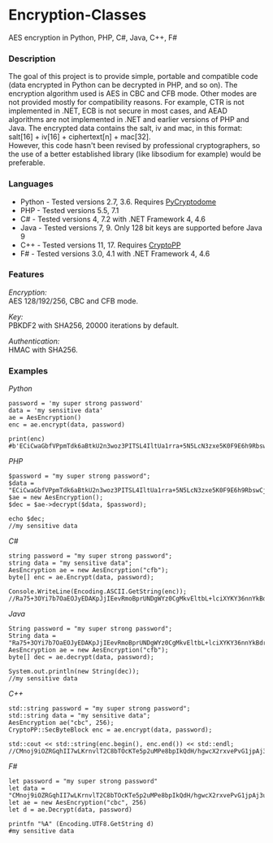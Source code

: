 # Encryption-Classes
AES encryption in Python, PHP, C#, Java, C++, F#

### Description  
The goal of this project is to provide simple, portable and compatible code (data encrypted in Python can be decrypted in PHP, and so on). The encryption algorithm used is AES in CBC and CFB mode. Other modes are not provided mostly for compatibility reasons. For example, CTR is not implemented in .NET, ECB is not secure in most cases, and AEAD algorithms are not implemented in .NET and earlier versions of PHP and Java. The encrypted data contains the salt, iv and mac, in this format: salt[16] + iv[16] + ciphertext[n] + mac[32].   
However, this code hasn't been revised by professional cryptographers, so the use of a better established library (like libsodium for example) would be preferable.

### Languages  
 - Python - Tested versions 2.7, 3.6. Requires [PyCryptodome](https://www.pycryptodome.org/en/latest/index.html)
 - PHP - Tested versions 5.5, 7.1
 - C# - Tested versions 4, 7.2 with .NET Framework 4, 4.6
 - Java - Tested versions 7, 9. Only 128 bit keys are supported before Java 9
 - C++ - Tested versions 11, 17. Requires [CryptoPP](https://www.cryptopp.com/)
 - F# - Tested versions 3.0, 4.1 with .NET Framework 4, 4.6
 
 ### Features  
_Encryption:_  
AES 128/192/256, CBC and CFB mode.  

_Key:_  
PBKDF2 with SHA256, 20000 iterations by default.  

_Authentication:_  
HMAC with SHA256.

### Examples
_Python_
```
password = 'my super strong password'
data = 'my sensitive data'
ae = AesEncryption()
enc = ae.encrypt(data, password)

print(enc)
#b'ECiCwaGbfVPpmTdk6aBtkU2n3woz3PITSL4IltUa1rra+5N5LcN3zxe5K0F9E6h9RbswCjGFhpjCNINXEDT8fRr30+W08/m30BmOOjnkIqmOhglDQXhXDIHy4XPDhgrf'
```

_PHP_
```
$password = "my super strong password";
$data = "ECiCwaGbfVPpmTdk6aBtkU2n3woz3PITSL4IltUa1rra+5N5LcN3zxe5K0F9E6h9RbswCjGFhpjCNINXEDT8fRr30+W08/m30BmOOjnkIqmOhglDQXhXDIHy4XPDhgrf";
$ae = new AesEncryption();
$dec = $ae->decrypt($data, $password);

echo $dec;
//my sensitive data
```

_C#_
```
string password = "my super strong password";
string data = "my sensitive data";
AesEncryption ae = new AesEncryption("cfb");
byte[] enc = ae.Encrypt(data, password);

Console.WriteLine(Encoding.ASCII.GetString(enc));
//Ra75+3OYi7b7OaEOJyEDAKpJjIEevRmoBprUNDgWYz0CgMkvEltbL+lciXYKY36nnYkBdrfalG820GVnnwjJXKEhGbdHmbQMnMZ7hFGKttGU
```

_Java_
```
String password = "my super strong password";
String data = "Ra75+3OYi7b7OaEOJyEDAKpJjIEevRmoBprUNDgWYz0CgMkvEltbL+lciXYKY36nnYkBdrfalG820GVnnwjJXKEhGbdHmbQMnMZ7hFGKttGU";
AesEncryption ae = new AesEncryption("cfb");
byte[] dec = ae.decrypt(data, password);

System.out.println(new String(dec));
//my sensitive data
```

_C++_
```
std::string password = "my super strong password";
std::string data = "my sensitive data";
AesEncryption ae("cbc", 256);
CryptoPP::SecByteBlock enc = ae.encrypt(data, password);

std::cout << std::string(enc.begin(), enc.end()) << std::endl;
//CMnoj9iOZRGqhII7wLKrnvlT2C8bTOcKTe5p2uMPe8bpIkQdH/hgwcX2rxvePvG1jpAj3uCB6ZZSU5qNpw3Bv83p54SiIsRnbomVR5x2JsgdavlAUyzY0hAK/PBtCe6k
```

_F#_
```
let password = "my super strong password"
let data = "CMnoj9iOZRGqhII7wLKrnvlT2C8bTOcKTe5p2uMPe8bpIkQdH/hgwcX2rxvePvG1jpAj3uCB6ZZSU5qNpw3Bv83p54SiIsRnbomVR5x2JsgdavlAUyzY0hAK/PBtCe6k"
let ae = new AesEncryption("cbc", 256)
let d = ae.Decrypt(data, password)

printfn "%A" (Encoding.UTF8.GetString d)
#my sensitive data
```
